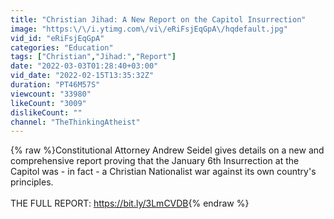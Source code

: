 ```yaml
---
title: "Christian Jihad: A New Report on the Capitol Insurrection"
image: "https:\/\/i.ytimg.com\/vi\/eRiFsjEqGpA\/hqdefault.jpg"
vid_id: "eRiFsjEqGpA"
categories: "Education"
tags: ["Christian","Jihad:","Report"]
date: "2022-03-03T01:28:40+03:00"
vid_date: "2022-02-15T13:35:32Z"
duration: "PT46M57S"
viewcount: "33980"
likeCount: "3009"
dislikeCount: ""
channel: "TheThinkingAtheist"
---
```

{% raw %}Constitutional Attorney Andrew Seidel gives details on a new and comprehensive report proving that the January 6th Insurrection at the Capitol was - in fact - a Christian Nationalist war against its own country's principles.<br /><br />THE FULL REPORT:  <a rel="nofollow" target="blank" href="https://bit.ly/3LmCVDB">https://bit.ly/3LmCVDB</a>{% endraw %}
